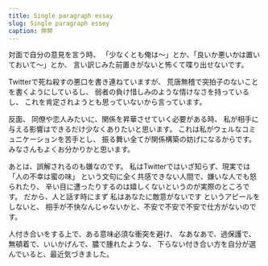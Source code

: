 ```yaml
---
title: Single paragraph essay
slug: Single paragraph essey
caption: 弊弊
---
```


対面で自分の意見を言う時、
「少なくとも俺は〜」とか、「良いか悪いかは置いておいて〜」とか、
言い訳じみた前置きがないと怖くて喋り出せないです。

Twitterで死ね殺すの悪口を書き連ねていますが、
荒唐無稽で突拍子のないことを書くようにしているし、
弱者の負け惜しみのような情けなさを持っているし、
これを肯定されようとも思っていないから言っています。

反面、
同僚や恋人みたいに、関係を昇華させていく必要がある時、
私が相手に与える影響はできるだけ少なくありたいと思います。
これは私がウェルなコミュニケーションを苦手とし、
振る舞い全てが関係構築の妨げになるからです。
みなさんもよくお分かりかと思います。

あとは、誤解されるのも嫌なのです。
私はTwitterではいざ知らず、現実では「人の不幸は蜜の味」
という文句に全く共感できない人間で、嫌いな人でも怒られたり、
辛い目に遭ったりするのは嬉しくないというのが実際のところです。
だから、人と話す時にまず 私はあなたに敵意がないです というアピールをしないと、
相手が不快なんじゃないかと、不安で不安で不安で仕方がないのです。

人付き合いをする上で、ある意味必須な衝突を避け、
なあなあで、過保護で、無頓着で、いいかげんで、膿で腫れたような、
下らない付き合い方を自分が選んでいると、最近気づきました。
